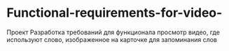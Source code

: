 # Functional-requirements-for-video-
Проект Разработка требований для функционала просмотр видео, где используют слово, изображенное на карточке для запоминания слов
